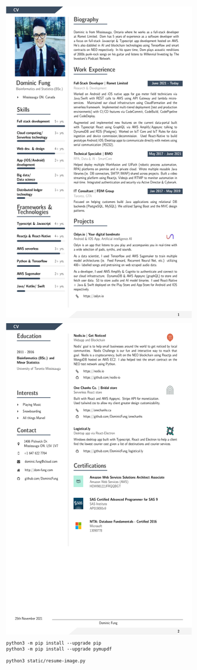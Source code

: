 
<p align="center">
<img src="https://github.com/DominicFung/dom-resume/blob/main/img/resume-p1.png?raw=true" align="center"
     alt="Dom Resume p1" width="596" height="842">
</p>

<p align="center">
<img src="https://github.com/DominicFung/dom-resume/blob/main/img/resume-p2.png?raw=true" align="center"
     alt="Dom Resume p1" width="596" height="842">
</p>

```
python3 -m pip install --upgrade pip
python3 -m pip install --upgrade pymupdf

python3 static/resume-image.py 
```